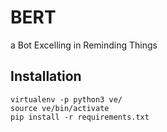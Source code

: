 # BERT
a Bot Excelling in Reminding Things

## Installation
```
virtualenv -p python3 ve/
source ve/bin/activate
pip install -r requirements.txt
```
